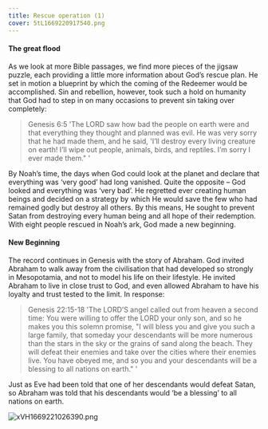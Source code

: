 ```yaml
---
title: Rescue operation (1)
cover: 5tL1669220917540.png
---
```


#### The great flood

As we look at more Bible passages, we find more pieces of the jigsaw puzzle, each providing a little more information about God’s rescue plan. He set in motion a blueprint by which the coming of the Redeemer would be accomplished. Sin and rebellion, however, took such a hold on humanity that God had to step in on many occasions to prevent sin taking over completely:

> <callout>Genesis 6:5</callout>
> 'The LORD saw how bad the people on earth were and that everything they thought and planned was evil. He was very sorry that he had made them, and he said, 'I’ll destroy every living creature on earth! I’ll wipe out people, animals, birds, and reptiles. I’m sorry I ever made them." ' 

By Noah’s time, the days when God could look at the planet and declare that everything was ‘very good’ had long vanished. Quite the opposite – God looked and everything was ‘very bad’. He regretted ever creating human beings and decided on a strategy by which He would save the few who had remained godly but destroy all others. By this means, He sought to prevent Satan from destroying every human being and all hope of their redemption. With eight people rescued in Noah’s ark, God made a new beginning.

#### New Beginning

The record continues in Genesis with the story of Abraham. God invited Abraham to walk away from the civilisation that had developed so strongly in Mesopotamia, and not to model his life on their lifestyle. He invited Abraham to live in close trust to God, and even allowed Abraham to have his loyalty and trust tested to the limit. In response:

> <callout>Genesis 22:15­-18</callout>
> 'The LORD’S angel called out from heaven a second time: You were willing to offer the LORD your only son, and so he makes you this solemn promise, "I will bless you and give you such a large family, that someday your descendants will be more numerous than the stars in the sky or the grains of sand along the beach. They will defeat their enemies and take over the cities where their enemies live. You have obeyed me, and so you and your descendants will be a blessing to all nations on earth." ' 

Just as Eve had been told that one of her descendants would defeat Satan, so Abraham was told that his descendants would ‘be a blessing’ to all nations on earth.

![xVH1669221026390.png]()